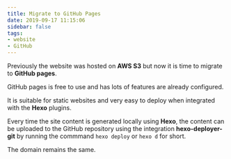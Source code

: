 ```yaml
---
title: Migrate to GitHub Pages
date: 2019-09-17 11:15:06
sidebar: false
tags:
- website
- GitHub
---
```


Previously the website was hosted on **AWS S3** but now it is time to migrate to **GitHub pages**.

<!--more-->

GitHub pages is free to use and has lots of features are already configured.

It is suitable for static websites and very easy to deploy when integrated with the **Hexo** plugins.

Every time the site content is generated locally using **Hexo**, the content can be uploaded to the GitHub repository using the integration **hexo-deployer-git** by running the commmand ```hexo deploy``` or ```hexo d``` for short.

The domain remains the same.
